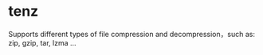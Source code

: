 # tenz
Supports different types of file compression and decompression，such as: zip, gzip, tar, lzma ...
